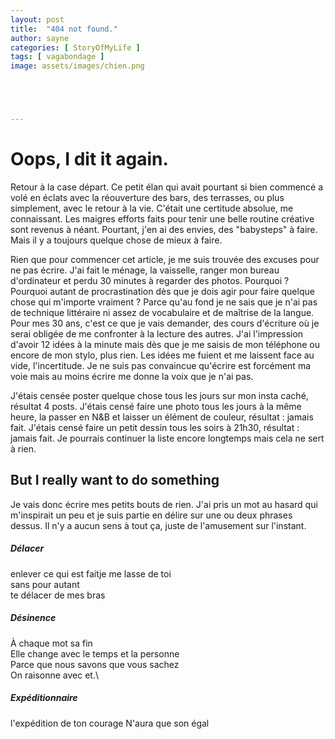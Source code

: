 ```yaml
---
layout: post
title:  "404 not found."
author: sayne
categories: [ StoryOfMyLife ]
tags: [ vagabondage ]
image: assets/images/chien.png





---
```


# Oops, I dit it again.

Retour à la case départ. Ce petit élan qui avait pourtant si bien commencé a volé en éclats avec la réouverture des bars, des terrasses, ou plus simplement, avec le retour à la vie. C'était une certitude absolue, me connaissant. Les maigres efforts faits pour tenir une belle routine créative sont revenus à néant. Pourtant, j'en ai des envies, des "babysteps" à faire. Mais il y a toujours quelque chose de mieux à faire. 

Rien que pour commencer cet article, je me suis trouvée des excuses pour ne pas écrire. J'ai fait le ménage, la vaisselle, ranger mon bureau d'ordinateur et perdu 30 minutes à regarder des photos. Pourquoi ? Pourquoi autant de procrastination dès que je dois agir pour faire quelque chose qui m'importe vraiment ? Parce qu'au fond je ne sais que je n'ai pas de technique littéraire ni assez de vocabulaire et de maîtrise de la langue. Pour mes 30 ans, c'est ce que je vais demander, des cours d'écriture où je serai obligée de me confronter à la lecture des autres.  J'ai l'impression d'avoir 12 idées à la minute mais dès que je me saisis de mon téléphone ou encore de mon stylo, plus rien. Les idées me fuient et me laissent face au vide, l'incertitude. Je ne suis pas convaincue qu'écrire est forcément ma voie mais au moins écrire me donne la voix que je n'ai pas. 

J'étais censée poster quelque chose tous les jours sur mon insta caché, résultat 4 posts. J'étais censé faire une photo tous les jours à la même heure, la passer en N&B et laisser un élément de couleur, résultat : jamais fait. J'étais censé faire un petit dessin tous les soirs à 21h30, résultat : jamais fait. Je pourrais continuer la liste encore longtemps mais cela ne sert à rien.  



## But I really want to do something

Je vais donc écrire mes petits bouts de rien. J'ai pris un mot au hasard qui m'inspirait un peu et je suis partie en délire sur une ou deux phrases dessus. Il n'y a aucun sens à tout ça, juste de l'amusement sur l'instant.

##### Délacer

enlever ce qui est faitje me lasse de toi  
sans pour autant  
te délacer de mes bras  

##### Désinence

À chaque mot sa fin\
Elle change avec le temps et la personne\
Parce que nous savons que vous sachez\
On raisonne avec et.\

##### Expéditionnaire

l'expédition de ton courage
N'aura que son égal